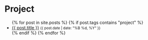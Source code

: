 # Project
<ul>
  {% for post in site.posts %}
    {% if post.tags contains "project" %}
      <li>
        <a href="{{ post.url | relative_url }}">{{ post.title }}</a>
        <small>{{ post.date | date: "%B %d, %Y" }}</small>
      </li>
    {% endif %}
  {% endfor %}
</ul>